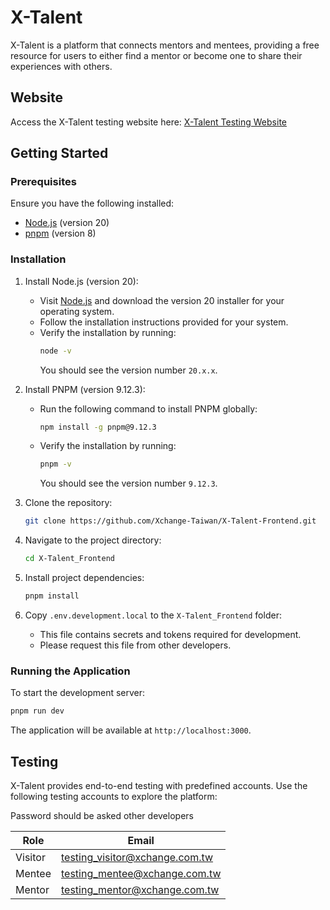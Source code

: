 # X-Talent

X-Talent is a platform that connects mentors and mentees, providing a free resource for users to either find a mentor or become one to share their experiences with others.

## Website

Access the X-Talent testing website here: [X-Talent Testing Website](https://xtalent.vercel.app/)

## Getting Started

### Prerequisites

Ensure you have the following installed:

- [Node.js](https://nodejs.org/) (version 20)
- [pnpm](https://pnpm.io/) (version 8)

### Installation

1. Install Node.js (version 20):
   - Visit [Node.js](https://nodejs.org/) and download the version 20 installer for your operating system.
   - Follow the installation instructions provided for your system.
   - Verify the installation by running:
     ```bash
     node -v
     ```
     You should see the version number `20.x.x`.

2. Install PNPM (version 9.12.3):
   - Run the following command to install PNPM globally:
     ```bash
     npm install -g pnpm@9.12.3
     ```
   - Verify the installation by running:
     ```bash
     pnpm -v
     ```
     You should see the version number `9.12.3`.

3. Clone the repository:

   ```bash
   git clone https://github.com/Xchange-Taiwan/X-Talent-Frontend.git
   ```

4. Navigate to the project directory:

   ```bash
   cd X-Talent_Frontend
   ```

5. Install project dependencies:

   ```bash
   pnpm install
   ```

6. Copy `.env.development.local` to the `X-Talent_Frontend` folder:
   - This file contains secrets and tokens required for development.
   - Please request this file from other developers.

### Running the Application

To start the development server:

```bash
pnpm run dev
```

The application will be available at `http://localhost:3000`.

## Testing

X-Talent provides end-to-end testing with predefined accounts. Use the following testing accounts to explore the platform:

Password should be asked other developers

| Role    | Email                          |
| ------- | ------------------------------ |
| Visitor | testing_visitor@xchange.com.tw |
| Mentee  | testing_mentee@xchange.com.tw  |
| Mentor  | testing_mentor@xchange.com.tw  |
